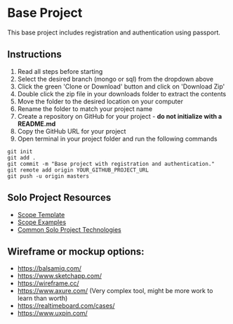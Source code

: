 # Base Project

This base project includes registration and authentication using passport.

## Instructions


1. Read all steps before starting
2. Select the desired branch (mongo or sql) from the dropdown above
3. Click the green 'Clone or Download' button and click on 'Download Zip'
4. Double click the zip file in your downloads folder to extract the contents
5. Move the folder to the desired location on your computer
6. Rename the folder to match your project name
7. Create a repository on GitHub for your project - **do not initialize with a README.md**
8. Copy the GitHub URL for your project
9. Open terminal in your project folder and run the following commands

```
git init
git add .
git commit -m "Base project with registration and authentication."
git remote add origin YOUR_GITHUB_PROJECT_URL
git push -u origin masters
```

## Solo Project Resources
- [Scope Template](https://docs.google.com/a/primeacademy.io/document/d/10dqhI--GpNWi0xbY2wt5Uy51mY7HKO-uTY5fc4xoBrs/edit?usp=sharing)
- [Scope Examples](https://drive.google.com/drive/folders/0B13zFCnqgksYS2Q5WmVFTU5jN3M?usp=sharing)
- [Common Solo Project Technologies](https://docs.google.com/document/d/1W3VgPf0uh5pcak1hthdx-yHFQbqHji3fpBykw9N1DY0/)

## Wireframe or mockup options:

- https://balsamiq.com/
- https://www.sketchapp.com/
- https://wireframe.cc/
- https://www.axure.com/ (Very complex tool, might be more work to learn than worth)
- https://realtimeboard.com/cases/
- https://www.uxpin.com/
